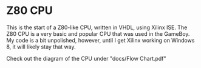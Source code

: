 Z80 CPU
=======

This is the start of a Z80-like CPU, written in VHDL, using Xilinx ISE. The Z80 CPU is a very basic and popular CPU that was used in the GameBoy. My code is a bit unpolished, however, until I get Xilinx working on Windows 8, it will likely stay that way.

Check out the diagram of the CPU under "docs/Flow Chart.pdf"
